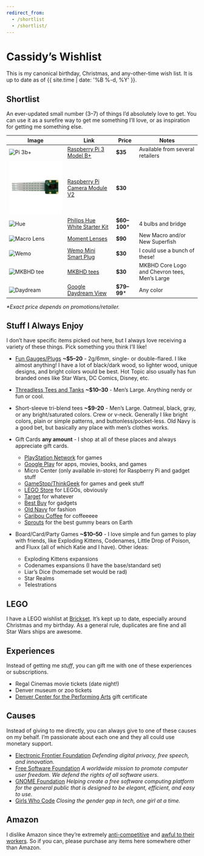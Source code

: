```yaml
---
redirect_from:
  - /shortlist
  - /shortlist/
---
```

# Cassidy’s Wishlist

This is my canonical birthday, Christmas, and any-other-time wish list. It is
up to date as of {{ site.time | date: '%B %-d, %Y' }}.


## Shortlist

An ever-updated small number (3–7) of things I’d absolutely love to get. You can use it as a surefire way to get me something I’ll love, or as inspiration for getting me something else.

| Image                                        | Link                                                                                                                     | Price         | Notes                                         |
|----------------------------------------------|--------------------------------------------------------------------------------------------------------------------------|---------------|-----------------------------------------------|
| ![Pi 3b+](/images/pi3b.jpg)                  | [Raspberry Pi 3 Model B+](https://www.raspberrypi.org/products/raspberry-pi-3-model-b-plus/)                             | **$35**       | Available from several retailers              |
| ![Pi Camera](/images/pi-camera.jpg)          | [Raspberry Pi Camera Module V2](http://www.microcenter.com/product/465935/Raspberry_Pi_Camera_Module_V2?src=raspberrypi) | **$30**       |                                               |
| ![Hue](/images/hue.jpg)                      | [Philips Hue White Starter Kit](http://www2.meethue.com/en-us/p/hue-white-starter-kit-e26/46677472009)                   | **$60–100**\* | 4 bulbs and bridge                            |
| ![Macro Lens](/images/moment-macro-lens.jpg) | [Moment Lenses](https://www.shopmoment.com/shop/categories/all/devices/pixel)                                            | **$90**       | New Macro and/or New Superfish                |
| ![Wemo](/images/wemo-plug.jpg)               | [Wemo Mini Smart Plug](https://www.belkin.com/us/F7C063-Belkin/p/P-F7C063)                                               | **$30**       | I could use a bunch of these!                 |
| ![MKBHD tee](/images/mkbhd-tee.jpg)          | [MKBHD tees](http://shop.mkbhd.com)                                                                                      | **$30**       | MKBHD Core Logo and Chevron tees, Men’s Large |
| ![Daydream](/images/daydream-view.png)       | [Google Daydream View](https://vr.google.com/daydream/smartphonevr/)                                                     | **$79–99**\*  | Any color                                     |

_\*Exact price depends on promotions/retailer._

## Stuff I Always Enjoy

I don’t have specific items picked out here, but I always love receiving a variety of these things. Pick something you think I’ll like!

* [Fun Gauges/Plugs](https://arcticbuffalo.com/collections/2g-6mm-filter) **~$5–20** - 2g/6mm, single- or double-flared. I like almost anything! I have a lot of black/dark wood, so lighter wood, unique designs, and bright colors would be best. Hot Topic also usually has fun branded ones like Star Wars, DC Comics, Disney, etc.

* [Threadless Tees and Tanks](https://threadless.com) **~$10–30** - Men’s Large. Anything nerdy or fun or cool.

* Short-sleeve tri-blend tees **~$9-20** - Men’s Large. Oatmeal, black, gray, or any bright/saturated colors. Crew or v-neck. Generally I like bright colors, plain or simple patterns, and buttonless/pocket-less. Old Navy is a good bet, but basically any place with men’s clothes works.

* Gift Cards **any amount** - I shop at all of these places and always appreciate gift cards.

  * [PlayStation Network](https://www.playstation.com/en-us/explore/playstationnetwork/psn-cards/) for games
  * [Google Play](https://play.google.com/intl/en_us/about/giftcards/) for apps, movies, books, and games
  * Micro Center (only available in-store) for Raspberry Pi and gadget stuff
  * [GameStop/ThinkGeek](https://www.gamestop.com/gift-cards) for games and geek stuff
  * [LEGO Store](https://shop.lego.com/en-US/Give-Gift-Card) for LEGOs, obviously
  * [Target](https://www.target.com/c/target-giftcards/all-occasions/-/N-5xsxtZ5rxa0) for whatever
  * [Best Buy](https://www.bestbuy.com/site/electronics/gift-cards/cat09000.c?id=cat09000#/) for gadgets
  * [Old Navy](http://oldnavy.gap.com/customerService/info.do?cid=35433) for fashion
  * [Caribou Coffee](https://shared.caribouperks.com/giftcard/) for coffeeeee
  * [Sprouts](https://www.sprouts.com/giftcards) for the best gummy bears on Earth

* Board/Card/Party Games **~$10–50** - I love simple and fun games to play with friends, like Exploding Kittens, Codenames, Little Drop of Poison, and Fluxx (all of which Katie and I have). Other ideas:
  * Exploding Kittens expansions
  * Codenames expansions (I have the base/standard set)
  * Liar’s Dice (homemade set would be rad)
  * Star Realms
  * Telestrations


## LEGO

I have a LEGO wishlist at [Brickset](http://brickset.com/sets/wantedby-cassidyjames). It’s kept up to date, especially around Christmas and my birthday. As a general rule, duplicates are fine and all Star Wars ships are awesome.


## Experiences

Instead of getting me _stuff_, you can gift me with one of these experiences or subscriptions.

* Regal Cinemas movie tickets (date night!)
* Denver museum or zoo tickets
* [Denver Center for the Performing Arts](https://denvercenter.org) gift certificate


## Causes

Instead of giving to me directly, you can always give to one of these causes on my behalf. I’m passionate about each one and they all could use monetary support.

* [Electronic Frontier Foundation](https://www.eff.org/) _Defending digital privacy, free speech, and innovation._
* [Free Software Foundation](http://www.fsf.org/) _A worldwide mission to promote computer user freedom. We defend the rights of all software users._
* [GNOME Foundation](https://www.gnome.org/support-gnome/donate/) _Helping create a free software computing platform for the general public that is designed to be elegant, efficient, and easy to use._
* [Girls Who Code](https://girlswhocode.com/) _Closing the gender gap in tech, one girl at a time._


## Amazon

I dislike Amazon since they’re extremely [anti-competitive](https://www.yalelawjournal.org/note/amazons-antitrust-paradox) and [awful to their workers](https://gizmodo.com/reminder-amazon-treats-its-employees-like-shit-1792642652). So if you can, please purchase any items here somewhere other than Amazon.
 
